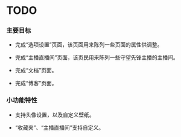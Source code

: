 # TODO

### 主要目标

-   完成“选项设置”页面，该页面用来陈列一些页面的属性供调整。

-   完成“主播直播间”页面，该页民用来陈列一些守望先锋主播的主播间。

-   完成“文档”页面。

-   完成“博客”页面。

### 小功能特性

-   支持头像设置，以及自定义壁纸。

-   “收藏夹”、“主播直播间”支持自定义。
